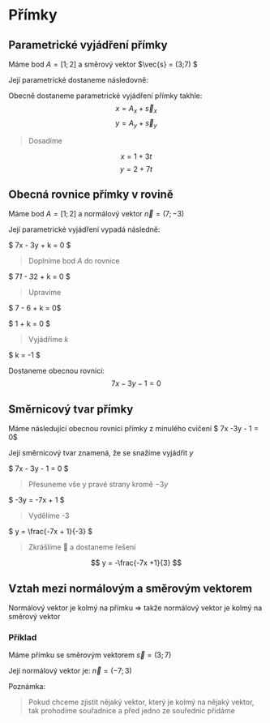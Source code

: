 # Přímky

## Parametrické vyjádření přímky
Máme bod $A = [1;2]$ a směrový vektor $\vec{s} = (3;7) $

Její parametrické dostaneme následovně:

Obecně dostaneme parametrické vyjádření přímky takhle:
$$ x = A_x + \vec{s}_x $$
$$ y = A_y + \vec{s}_y $$

> Dosadíme

$$ x = 1 + 3t  $$
$$ y = 2 + 7t  $$

## Obecná rovnice přímky v rovině
Máme bod $A = [1;2]$ a normálový vektor $\vec{n} = (7;-3)$

Její parametrické vyjádření vypadá následně:

$ 7x - 3y + k = 0 $

> Doplníme bod $A$ do rovnice

$ 7*1 - 3*2 + k = 0 $

> Upravíme

$ 7 - 6 + k = 0$

$ 1 + k = 0 $

> Vyjádříme $k$

$ k = -1 $

Dostaneme obecnou rovnici:
$$ 7x - 3y - 1 = 0 $$

## Směrnicový tvar přímky
Máme následující obecnou rovnici přímky z minulého cvičení $ 7x -3y - 1 = 0$

Její směrnicový tvar znamená, že se snažíme vyjádřit $y$

$ 7x - 3y - 1 = 0 $

> Přesuneme vše y pravé strany kromě $-3y$

$ -3y = -7x + 1 $

> Vydělíme -3

$ y = \frac{-7x + 1}{-3} $

> Zkrášlíme 💖 a dostaneme řešení

$$ y = -\frac{-7x +1}{3} $$

## Vztah mezi normálovým a směrovým vektorem
Normálový vektor je kolmý na přímku => takže normálový vektor je kolmý na směrový vektor

### Příklad
Máme přímku se směrovým vektorem $\vec{s} = (3;7)$

Její normálový vektor je: $\vec{n} = (-7;3)$

Poznámka:
> Pokud chceme zjistit nějaký vektor, který je kolmý na nějaký vektor, tak prohodíme souřadnice a před jedno ze souřednic přidáme 
